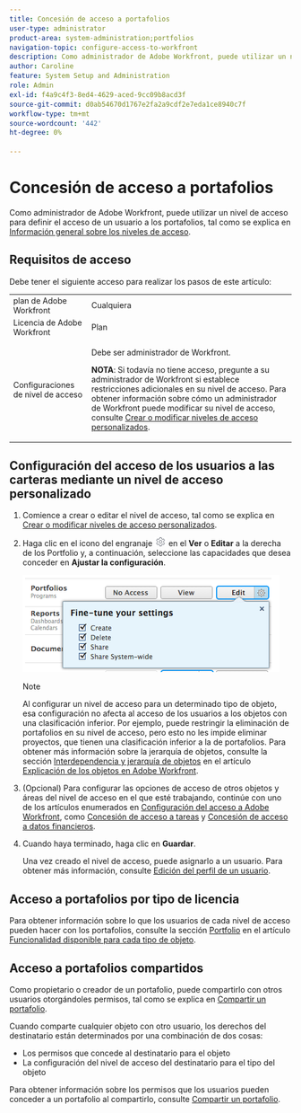 ```yaml
---
title: Concesión de acceso a portafolios
user-type: administrator
product-area: system-administration;portfolios
navigation-topic: configure-access-to-workfront
description: Como administrador de Adobe Workfront, puede utilizar un nivel de acceso para definir el acceso de un usuario a los portafolios en Workfront.
author: Caroline
feature: System Setup and Administration
role: Admin
exl-id: f4a9c4f3-8ed4-4629-aced-9cc09b8acd3f
source-git-commit: d0ab54670d1767e2fa2a9cdf2e7eda1ce8940c7f
workflow-type: tm+mt
source-wordcount: '442'
ht-degree: 0%

---
```


# Concesión de acceso a portafolios

Como administrador de Adobe Workfront, puede utilizar un nivel de acceso para definir el acceso de un usuario a los portafolios, tal como se explica en [Información general sobre los niveles de acceso](../../../administration-and-setup/add-users/access-levels-and-object-permissions/access-levels-overview.md).

## Requisitos de acceso

Debe tener el siguiente acceso para realizar los pasos de este artículo:

<table style="table-layout:auto"> 
 <col> 
 <col> 
 <tbody> 
  <tr> 
   <td role="rowheader">plan de Adobe Workfront</td> 
   <td>Cualquiera</td> 
  </tr> 
  <tr> 
   <td role="rowheader">Licencia de Adobe Workfront</td> 
   <td>Plan</td> 
  </tr> 
  <tr> 
   <td role="rowheader">Configuraciones de nivel de acceso</td> 
   <td> <p>Debe ser administrador de Workfront.</p> <p><b>NOTA</b>: Si todavía no tiene acceso, pregunte a su administrador de Workfront si establece restricciones adicionales en su nivel de acceso. Para obtener información sobre cómo un administrador de Workfront puede modificar su nivel de acceso, consulte <a href="../../../administration-and-setup/add-users/configure-and-grant-access/create-modify-access-levels.md" class="MCXref xref" data-mc-variable-override="">Crear o modificar niveles de acceso personalizados</a>.</p> </td> 
  </tr> 
 </tbody> 
</table>

## Configuración del acceso de los usuarios a las carteras mediante un nivel de acceso personalizado

1. Comience a crear o editar el nivel de acceso, tal como se explica en [Crear o modificar niveles de acceso personalizados](../../../administration-and-setup/add-users/configure-and-grant-access/create-modify-access-levels.md).
1. Haga clic en el icono del engranaje ![](assets/gear-icon-settings.png) en el **Ver** o **Editar** a la derecha de los Portfolio y, a continuación, seleccione las capacidades que desea conceder en **Ajustar la configuración**.

   ![](assets/fine-tune-portfolios.png)

   >[!NOTE]
   >
   >Al configurar un nivel de acceso para un determinado tipo de objeto, esa configuración no afecta al acceso de los usuarios a los objetos con una clasificación inferior. Por ejemplo, puede restringir la eliminación de portafolios en su nivel de acceso, pero esto no les impide eliminar proyectos, que tienen una clasificación inferior a la de portafolios. Para obtener más información sobre la jerarquía de objetos, consulte la sección [Interdependencia y jerarquía de objetos](../../../workfront-basics/navigate-workfront/workfront-navigation/understand-objects.md#understanding-interdependency-and-hierarchy-of-objects) en el artículo [Explicación de los objetos en Adobe Workfront](../../../workfront-basics/navigate-workfront/workfront-navigation/understand-objects.md).

1. (Opcional) Para configurar las opciones de acceso de otros objetos y áreas del nivel de acceso en el que esté trabajando, continúe con uno de los artículos enumerados en [Configuración del acceso a Adobe Workfront](../../../administration-and-setup/add-users/configure-and-grant-access/configure-access.md), como [Concesión de acceso a tareas](../../../administration-and-setup/add-users/configure-and-grant-access/grant-access-tasks.md) y [Concesión de acceso a datos financieros](../../../administration-and-setup/add-users/configure-and-grant-access/grant-access-financial.md).
1. Cuando haya terminado, haga clic en **Guardar**.

   Una vez creado el nivel de acceso, puede asignarlo a un usuario. Para obtener más información, consulte [Edición del perfil de un usuario](../../../administration-and-setup/add-users/create-and-manage-users/edit-a-users-profile.md).

## Acceso a portafolios por tipo de licencia

Para obtener información sobre lo que los usuarios de cada nivel de acceso pueden hacer con los portafolios, consulte la sección [Portfolio](../../../administration-and-setup/add-users/access-levels-and-object-permissions/functionality-available-for-each-object-type.md#portfoli) en el artículo [Funcionalidad disponible para cada tipo de objeto](../../../administration-and-setup/add-users/access-levels-and-object-permissions/functionality-available-for-each-object-type.md).

## Acceso a portafolios compartidos

Como propietario o creador de un portafolio, puede compartirlo con otros usuarios otorgándoles permisos, tal como se explica en [Compartir un portafolio](../../../workfront-basics/grant-and-request-access-to-objects/share-a-portfolio..md).

<!--
<div data-mc-conditions="QuicksilverOrClassic.Draft mode">
<p>If you make changes here, make them also in the "Grant access to" articles where this snippet had to be converted to text:</p>
<p>* reports, dashboards, and calendars</p>
<p>* financial data</p>
<p>* issue</p>
</div>
-->

Cuando comparte cualquier objeto con otro usuario, los derechos del destinatario están determinados por una combinación de dos cosas:

* Los permisos que concede al destinatario para el objeto
* La configuración del nivel de acceso del destinatario para el tipo del objeto

Para obtener información sobre los permisos que los usuarios pueden conceder a un portafolio al compartirlo, consulte [Compartir un portafolio](../../../workfront-basics/grant-and-request-access-to-objects/share-a-portfolio..md).
